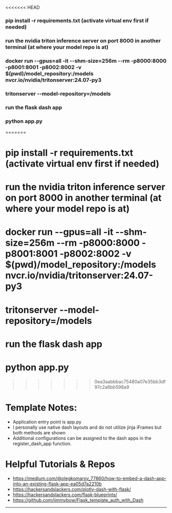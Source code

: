 <<<<<<< HEAD
### pip install -r requirements.txt (activate virtual env first if needed)
### run the nvidia triton inference server on port 8000 in another terminal (at where your model repo is at)
### docker run --gpus=all -it --shm-size=256m --rm -p8000:8000 -p8001:8001 -p8002:8002 -v $(pwd)/model_repository:/models nvcr.io/nvidia/tritonserver:24.07-py3
### tritonserver --model-repository=/models
### run the flask dash app
### python app.py
=======
# pip install -r requirements.txt (activate virtual env first if needed)
# run the nvidia triton inference server on port 8000 in another terminal (at where your model repo is at)
# docker run --gpus=all -it --shm-size=256m --rm -p8000:8000 -p8001:8001 -p8002:8002 -v $(pwd)/model_repository:/models nvcr.io/nvidia/tritonserver:24.07-py3
# tritonserver --model-repository=/models
# run the flask dash app
# python app.py
>>>>>>> 0ea3aabbbac75480a07e35bb3df97c2a6bb598a9


# Template Notes:
* Application entry point is app.py
* I personally use native dash layouts and do not utilize jinja iFrames but both methods are shown
* Additional configurations can be assigned to the dash apps in the register_dash_app function.
# Helpful Tutorials & Repos
* https://medium.com/@olegkomarov_77860/how-to-embed-a-dash-app-into-an-existing-flask-app-ea05d7a2210b
* https://hackersandslackers.com/plotly-dash-with-flask/
* https://hackersandslackers.com/flask-blueprints/
* https://github.com/jimmybow/Flask_template_auth_with_Dash
------------------------------------------------------------------------------------------------------------------------